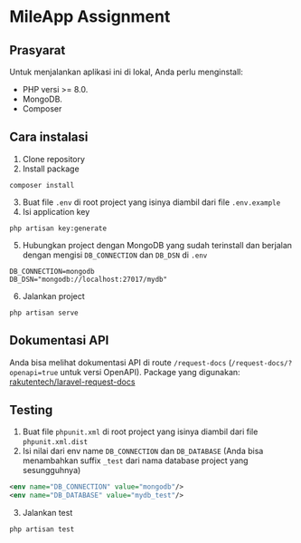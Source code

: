 # MileApp Assignment

## Prasyarat

Untuk menjalankan aplikasi ini di lokal, Anda perlu menginstall:

-   PHP versi >= 8.0.
-   MongoDB.
-   Composer

## Cara instalasi

1. Clone repository
2. Install package

```
composer install
```

3. Buat file `.env` di root project yang isinya diambil dari file `.env.example`
4. Isi application key

```
php artisan key:generate
```

5. Hubungkan project dengan MongoDB yang sudah terinstall dan berjalan dengan mengisi `DB_CONNECTION` dan `DB_DSN` di `.env`

```
DB_CONNECTION=mongodb
DB_DSN="mongodb://localhost:27017/mydb"
```

6. Jalankan project

```
php artisan serve
```

## Dokumentasi API

Anda bisa melihat dokumentasi API di route `/request-docs` (`/request-docs/?openapi=true` untuk versi OpenAPI). Package yang digunakan: [rakutentech/laravel-request-docs](https://github.com/rakutentech/laravel-request-docs)

## Testing

1. Buat file `phpunit.xml` di root project yang isinya diambil dari file `phpunit.xml.dist`
2. Isi nilai dari env name `DB_CONNECTION` dan `DB_DATABASE` (Anda bisa menambahkan suffix `_test` dari nama database project yang sesungguhnya)

```xml
<env name="DB_CONNECTION" value="mongodb"/>
<env name="DB_DATABASE" value="mydb_test"/>
```

3. Jalankan test

```
php artisan test
```
